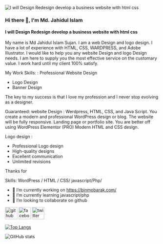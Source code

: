 ![I will Design Redesign develop a business website with html css](https://scontent.fdac138-1.fna.fbcdn.net/v/t39.30808-6/347549769_234352756095277_877017211872771831_n.jpg?stp=dst-jpg_s960x960&_nc_cat=111&ccb=1-7&_nc_sid=5f2048&_nc_ohc=qN5yRKo8C-MAX-b4MKo&_nc_ht=scontent.fdac138-1.fna&oh=00_AfDPOgGB3M7HgGYvy9XA_ctGcMRLq4qbhUCnd05eSqf9GQ&oe=654D114B)

### Hi there 👋, I'm Md. Jahidul Islam
#### I will Design Redesign develop a business website with html css

My name is Md Jahidul Islam Sujan. I am a web Design and logo design. I have a lot of experience with HTML, CSS, WARDPRESS, and Adobe Illustrator. I would like to help you any website Design and logo Design needs. I am here to supply you the most effective service on the customary value. I work hard until my client 100% satisfy.

My Work Skills:
: Professional
Website Design
- Logo Design
- Banner Design

The key to my success is that I love my profession and I never stop evolving as a designer.

Guaranteed:
website Design : Werdpress, HTML, CSS, and Java Script.
You create a modern and professional WordPress design or blog.
The website will be fully responsive.
Landing page or portfolio site.
You are better off using WordPress Elementor (PRO)
Modern HTML and CSS design.

Logo design :
- Professional Logo design
- High-quality designs
- Excellent communication
- Unlimited revisions

Thanks for

Skills: WordPress / HTML / CSS/ javascript/Php/

- 🔭 I’m currently working on https://binmobarak.com/ 
- 🌱 I’m currently learning javascript/php 
- 👯 I’m looking to collaborate on github 


[<img src='https://cdn.jsdelivr.net/npm/simple-icons@3.0.1/icons/github.svg' alt='github' height='40'>](https://github.com/jahidul3888)  [<img src='https://cdn.jsdelivr.net/npm/simple-icons@3.0.1/icons/facebook.svg' alt='facebook' height='40'>](https://www.facebook.com/w3zpma)  [<img src='https://cdn.jsdelivr.net/npm/simple-icons@3.0.1/icons/twitter.svg' alt='twitter' height='40'>](https://twitter.com/mdjahid48775261)  

[![Top Langs](https://github-readme-stats.vercel.app/api/top-langs/?username=jahidul3888)](https://github.com/anuraghazra/github-readme-stats)

![GitHub stats](https://github-readme-stats.vercel.app/api?username=jahidul3888&show_icons=true)  

